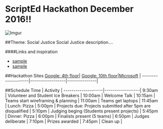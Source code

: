 # ScriptEd Hackathon December 2016!!
![Imgur](http://i.imgur.com/KxRicIt.png)

##Theme: Social Justice
Social Justice description....

####Links and inspiration
* [sample](sample.com)
* [sample](sample.com)

##Hackathon Sites
[Google: 4th floor](location/googleFourthFloor.md)| [Google: 10th floor](location/googleTenthFloor.md)|[Microsoft](location/microsoft.md) | 
--------------------|------------------|---------------|


##Schedule
Time         | Activity        | 
--------------------|------------------|
9:30am | Volunteer and Student Ice Breakers   | 
10:00am       | Welcome Talk    | 
10:15am  | Teams start wireframing & planning      | 
11:00am      | Teams get laptops  | 
11:45am           | Lunch: Pizza    | 
5:00pm         | Projects due: Projects submitted after 5pm are disqualified     |
5:10pm         | Judging beging (Students present projects)     | 
5:45pm            | Dinner: Pizza      | 
6:00pm           | Finalists present (5 teams) |
6:50pm           | Judges deliberate | 
7:10pm           | Prizes awarded |
7:45pm           | Clean up |

